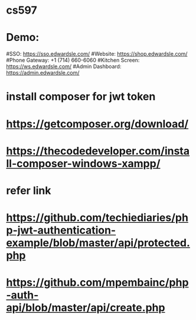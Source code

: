 # cs597
# Demo:
#SSO: https://sso.edwardsle.com/
#Website: https://shop.edwardsle.com/
#Phone Gateway: +1 (714) 660-6060
#Kitchen Screen: https://ws.edwardsle.com/
#Admin Dashboard: https://admin.edwardsle.com/

# install composer for jwt token
# https://getcomposer.org/download/
# https://thecodedeveloper.com/install-composer-windows-xampp/

# refer link
# https://github.com/techiediaries/php-jwt-authentication-example/blob/master/api/protected.php
# https://github.com/mpembainc/php-auth-api/blob/master/api/create.php
